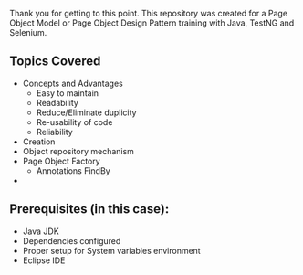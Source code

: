 Thank you for getting to this point. This repository was created for a Page Object Model  or Page Object Design Pattern training with Java, TestNG and Selenium. 

## Topics Covered
- Concepts and Advantages
	- Easy to maintain
	- Readability
	- Reduce/Eliminate duplicity
	- Re-usability of code
	- Reliability
- Creation
- Object repository mechanism
- Page Object Factory
	- Annotations FindBy
- 

## **Prerequisites (in this case):**
- Java JDK
- Dependencies configured
- Proper setup for System variables environment
- Eclipse IDE
